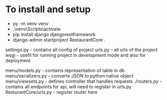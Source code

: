 # To install and setup
 - py -m venv venv
 - .\venv\Scripts\activate
 - pip install django djangorestframework
 - django-admin startproject RestaurantCore .

settings.py - contains all config of project
urls.py - all urls of the project
wsgi - usefil for running project in development mode and also for deployment

menu/models.py - contains representation of table in db
menu/serializers.py - converts JSON to python native object
menu/viewsets.py - defines controller that handles requests
./routers.py - contains all endpoints for api, will need to register in urls.py
ResturantCore/urls.py - register router here